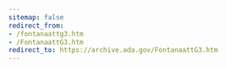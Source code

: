 ```yaml
---
sitemap: false
redirect_from:
- /fontanaattg3.htm
- /FontanaattG3.htm
redirect_to: https://archive.ada.gov/FontanaattG3.htm
---
```

